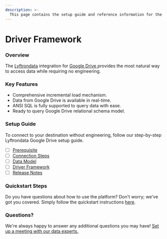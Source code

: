```yaml
---
description: >-
  This page contains the setup guide and reference information for the Google Drive source connector.
---
```


# Driver Framework

### Overview

The [Lyftrondata](https://www.lyftrondata.com/) integration for [Google Drive](https://www.lyftrondata.com/integration/google-drive/)[ ](https://www.lyftrondata.com/integration/google-drive/)provides the most natural way to access data while requiring no engineering.

### Key Features

* Comprehensive incremental load mechanism.
* Data from Google Drive is available in real-time.&#x20;
* ANSI SQL is fully supported to query data with ease.
* Ready to query Google Drive relational schema model.

### Setup Guide

To connect to your destination without engineering, follow our step-by-step Lyftrondata Google Drive setup guide.

* [ ] [Prerequisite](../../technology-analytics/google-drive/prerequisite.md)
* [ ] [Connection Steps](../../technology-analytics/google-drive/connection-steps.md)
* [ ] [Data Model](../../technology-analytics/google-drive/data-model/)
* [ ] [Driver Framework](../../technology-analytics/google-drive/driver-framework/)
* [ ] [Release Notes](../../technology-analytics/google-drive/release-notes.md)

### Quickstart Steps

Do you have questions about how to use the platform? Don't worry; we've got you covered. Simply follow the quickstart instructions [here](../../../quickstart-steps.md).

### Questions? <a href="#questions" id="questions"></a>

We're always happy to answer any additional questions you may have! [Set up a meeting with our data experts.](https://www.lyftrondata.com/book-a-meeting/)


